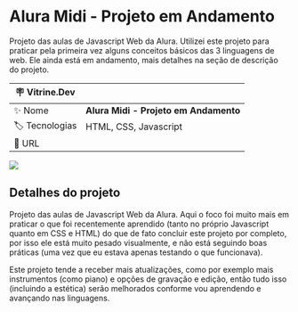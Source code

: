 # Alura Midi - Projeto em Andamento 

Projeto das aulas de Javascript Web da Alura. Utilizei este projeto para praticar pela primeira vez alguns conceitos básicos das 3 linguagens de web. Ele ainda está em andamento, mais detalhes na seção de descrição do projeto. 

| :placard: Vitrine.Dev |     |
| -------------  | --- |
| :sparkles: Nome        | **Alura Midi - Projeto em Andamento**
| :label: Tecnologias | HTML, CSS, Javascript
| :rocket: URL         | 


<!-- Inserir imagem com a #vitrinedev ao final do link -->
![](https://i.ibb.co/sqBQDhP/a.png#vitrinedev)

## Detalhes do projeto

Projeto das aulas de Javascript Web da Alura. Aqui o foco foi muito mais em praticar o que foi recentemente aprendido (tanto no próprio Javascript quanto em CSS e HTML) do que de fato concluir este projeto por completo, por isso ele está muito pesado visualmente, e não está seguindo boas práticas (uma vez que eu estava apenas testando o que funcionava). 	

Este projeto tende a receber mais atualizações, como por exemplo mais instrumentos (como piano) e opções de gravação e edição, então tudo isso (incluindo a estética) serão melhorados conforme vou aprendendo e avançando nas linguagens. 
